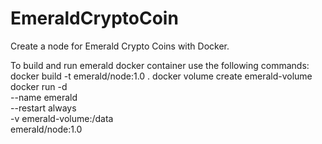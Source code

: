 # EmeraldCryptoCoin
Create a node for Emerald Crypto Coins with Docker.

To build and run emerald docker container use the following commands:
docker build -t emerald/node:1.0 .
docker volume create emerald-volume
docker run -d \
  --name emerald \
  --restart always \
  -v emerald-volume:/data \
  emerald/node:1.0
